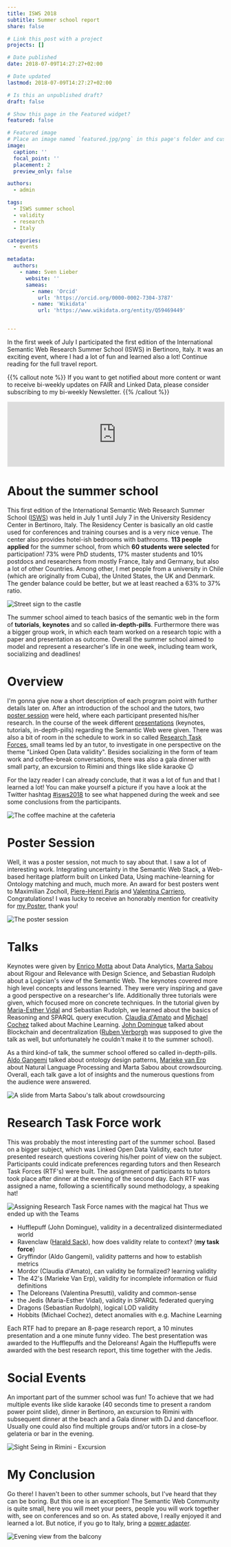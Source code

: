```yaml
---
title: ISWS 2018
subtitle: Summer school report
share: false

# Link this post with a project
projects: []

# Date published
date: 2018-07-09T14:27:27+02:00

# Date updated
lastmod: 2018-07-09T14:27:27+02:00

# Is this an unpublished draft?
draft: false

# Show this page in the Featured widget?
featured: false

# Featured image
# Place an image named `featured.jpg/png` in this page's folder and customize its options here.
image:
  caption: ''
  focal_point: ''
  placement: 2
  preview_only: false

authors:
  - admin

tags:
  - ISWS summer school
  - validity
  - research
  - Italy

categories:
  - events

metadata:
  authors:
    - name: Sven Lieber
      website: ''
      sameas:
        - name: 'Orcid'
          url: 'https://orcid.org/0000-0002-7304-3787'
        - name: 'Wikidata'
          url: 'https://www.wikidata.org/entity/Q59469449'


---
```


In the first week of July I participated the first edition of the International Semantic Web Research Summer School (ISWS) in Bertinoro, Italy.
It was an exciting event, where I had a lot of fun and learned also a lot!
Continue reading for the full travel report.

<!--more-->

{{% callout note %}}
If you want to get notified about more content or want to receive bi-weekly updates on FAIR and Linked Data,
please consider subscribing to my bi-weekly Newsletter.
{{% /callout %}}
<iframe src="https://fairdata.substack.com/embed" width="100%" style="border:1px solid #EEE; background:white;" frameborder="0" scrolling="no"></iframe>

# About the summer school
This first edition of the International Semantic Web Research Summer School ([ISWS](http://isws2018.semanticwebschool.org/)) was held in July 1 until July 7 in the University Residency Center in Bertinoro, Italy. 
The Residency Center is basically an old castle used for conferences and training courses and is a very nice venue. The center also provides hotel-ish bedrooms with bathrooms.
**113 people applied** for the summer school, from which **60 students were selected** for participation! 73% were PhD students, 17% master students and 10% postdocs and researchers from mostly France, Italy and Germany, but also a lot of other Countries.
Among other, I met people from a university in Chile (which are originally from Cuba), the United States, the UK and Denmark. The gender balance could be better, but we at least reached a 63% to 37% ratio.

![Street sign to the castle](isws/2018-07-09-isws-castle-sign.jpg)

The summer school aimed to teach basics of the semantic web in the form of **tutorials**, **keynotes** and so called **in-depth-pills**. 
Furthermore there was a bigger group work, in which each team worked on a research topic with a paper and presentation as outcome.
Overall the summer school aimed to model and represent a researcher's life in one week, including team work, socializing and deadlines!

# Overview
I'm gonna give now a short description of each program point with further details later on.
After an introduction of the school and the tutors, two [poster session](#poster-session) were held, where each participant presented his/her research. 
In the course of the week different [presentations](#talks) (keynotes, tutorials, in-depth-pills) regarding the Semantic Web were given.
There was also a bit of room in the schedule to work in so called [Research Task Forces](#research-task-force-work), small teams led by an tutor, to investigate in one perspective on the theme "Linked Open Data validity". Besides socializing in the form of team work and coffee-break conversations, there was also a gala dinner with small party, an excursion to Rimini and things like slide karaoke 😉

For the lazy reader I can already conclude, that it was a lot of fun and that I learned a lot!
You can make yourself a picture if you have a look at the Twitter hashtag [#isws2018](https://twitter.com/search?src=typd&q=%23isws2018) to see what happened during the week and see some conclusions from the participants.

![The coffee machine at the cafeteria](isws/2018-07-09-isws-coffee-machine.jpg)

# Poster Session
Well, it was a poster session, not much to say about that. I saw a lot of interesting work. Integrating uncertainty in the Semantic Web Stack, a Web-based heritage platform built on Linked Data, Using machine-learning for Ontology matching and much, much more.
An award for best posters went to Maximilian Zocholl, [Piere-Henri Paris](https://twitter.com/phparis2) and [Valentina Carriero](https://twitter.com/vale_carriero), Congratulations! 
I was lucky to receive an honorably mention for creativity for [my Poster](https://sven-lieber.org/en/2018/07/02/isws-2018-poster/), thank you!

![The poster session](isws/2018-07-09-isws-poster-session.jpg)

# Talks
Keynotes were given by [Enrico Motta](http://people.kmi.open.ac.uk/motta/) about Data Analytics, 
[Marta Sabou](https://twitter.com/martasabou) about Rigour and Relevance with Design Science, 
and Sebastian Rudolph about a Logician's view of the Semantic Web.
The keynotes covered more high level concepts and lessons learned. They were very inspiring and gave a good perspective on a researcher's life.
Additionally three tutorials were given, which focused more on concrete techniques. 
In the tutorial given by [Maria-Esther Vidal](https://twitter.com/Maria11576561) and Sebastian Rudolph, we learned about the basics of Reasoning and SPARQL query execution. 
[Claudia d'Amato](https://twitter.com/cldamat) and [Michael Cochez](http://users.jyu.fi/~miselico/) talked about Machine Learning. 
[John Domingue](https://twitter.com/johndmk) talked about Blockchain and decentralization ([Ruben Verborgh](https://twitter.com/rubenverborgh) was supposed to give the talk as well, but unfortunately he couldn't make it to the summer school).

As a third kind-of talk, the summer school offered so called in-depth-pills. [Aldo Gangemi](https://twitter.com/aldogangemi) talked about ontology design patterns, [Marieke van Erp](https://twitter.com/merpeltje) about Natural Language Processing and Marta Sabou about crowdsourcing.
Overall, each talk gave a lot of insights and the numerous questions from the audience were answered.

![A slide from Marta Sabou's talk about crowdsourcing](isws/2018-07-09-isws-marta-sabou-talk.jpg)

# Research Task Force work
This was probably the most interesting part of the summer school. 
Based on a bigger subject, which was Linked Open Data Validity, each tutor presented research questions covering his/her point of view on the subject.
Participants could indicate preferences regarding tutors and then Research Task Forces (RTF's) were built.
The assignment of participants to tutors took place after dinner at the evening of the second day. Each RTF was assigned a name, following a scientifically sound methodology, a speaking hat!

![Assigning Research Task Force names with the magical hat](isws/2018-07-09-isws-research-task-force-selection.jpg)
Thus we ended up with the Teams 
 
* Hufflepuff (John Domingue), validity in a decentralized disintermediated world
* Ravenclaw ([Harald Sack](https://twitter.com/lysander07)), how does validity relate to context? (**my task force**)
* Gryffindor (Aldo Gangemi), validity patterns and how to establish metrics
* Mordor (Claudia d'Amato), can validity be formalized? learning validity
* The 42's (Marieke Van Erp), validity for incomplete information or fluid definitions
* The Deloreans (Valentina Presutti), validity and common-sense
* the Jedis (Maria-Esther Vidal), validity in SPARQL federated querying
* Dragons (Sebastian Rudolph), logical LOD validity
* Hobbits (Michael Cochez), detect anomalies with e.g. Machine Learning

Each RTF had to prepare an 8-page research report, a 10 minutes presentation and a one minute funny video.
The best presentation was awarded to the Hufflepuffs and the Deloreans!
Again the Hufflepuffs were awarded with the best research report, this time together with the Jedis.

# Social Events
An important part of the summer school was fun! 
To achieve that we had multiple events like slide karaoke (40 seconds time to present a random power point slide), dinner in Bertinoro, an excursion to Rimini with subsequent dinner at the beach and a Gala dinner with DJ and dancefloor.
Usually one could also find multiple groups and/or tutors in a close-by gelateria or bar in the evening.

![Sight Seing in Rimini - Excursion](isws/2018-07-09-isws-excursion-rimini.jpg)

# My Conclusion
Go there! I haven't been to other summer schools, but I've heard that they can be boring. But this one is an exception!
The Semantic Web Community is quite small, here you will meet your peers, people you will work together with, see on conferences and so on.
As stated above, I really enjoyed it and learned a lot.
But notice, if you go to Italy, bring a [power adapter](https://twitter.com/SvenLieber/status/1013457307282309121).

![Evening view from the balcony](isws/2018-07-09-isws-last-day-sunset.jpg)
